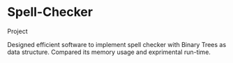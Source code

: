 # Spell-Checker
Project

Designed efficient software to implement spell checker with Binary Trees as data structure. Compared its memory usage and exprimental run-time.
